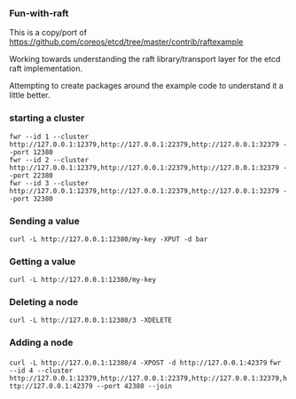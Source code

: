 ### Fun-with-raft 

This is a copy/port of https://github.com/coreos/etcd/tree/master/contrib/raftexample 

Working towards understanding the raft library/transport layer for the etcd raft implementation. 

Attempting to create packages around the example code to understand it a little better.

### starting a cluster
```
fwr --id 1 --cluster http://127.0.0.1:12379,http://127.0.0.1:22379,http://127.0.0.1:32379 --port 12380
fwr --id 2 --cluster http://127.0.0.1:12379,http://127.0.0.1:22379,http://127.0.0.1:32379 --port 22380
fwr --id 3 --cluster http://127.0.0.1:12379,http://127.0.0.1:22379,http://127.0.0.1:32379 --port 32380
```


### Sending a value 
`curl -L http://127.0.0.1:12380/my-key -XPUT -d bar`

### Getting a value 
`curl -L http://127.0.0.1:12380/my-key`

### Deleting a node
`curl -L http://127.0.0.1:12380/3 -XDELETE`

### Adding a node 
`curl -L http://127.0.0.1:12380/4 -XPOST -d http://127.0.0.1:42379`
`fwr --id 4 --cluster http://127.0.0.1:12379,http://127.0.0.1:22379,http://127.0.0.1:32379,http://127.0.0.1:42379 --port 42380 --join` 


 
